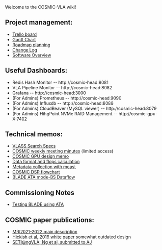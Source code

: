Welcome to the COSMIC-VLA wiki!

## Project management:
* [Trello board](https://trello.com/b/K4d1jXQS/cosmic-vla)
* [Gantt Chart](https://drive.google.com/file/d/14QTlJbZEkx8_5qUNgs0EAgyQtQoeBEgK/view?usp=sharing)
* [Roadmap planning](https://docs.google.com/document/d/1nDtOfW71EruebsAeaTjjUV2HyhS5Rfpo4atIe5qpj1Y/edit#heading=h.dc9xlo2irlap)
* [Change Log](https://docs.google.com/spreadsheets/d/19PUhLtoywIaozQi-byDJI83Ps2QncOS2EjfxDlQ9dk8/edit?usp=sharing)
* [Software Overview](./SoftwareSystem/README.md)

## Useful Dashboards:

* Redis Hash Monitor -- http://cosmic-head:8081
* VLA Pipeline Monitor -- http://cosmic-head:8082
* Grafana -- http://cosmic-head:3000
* (For Admins) Prometheus -- http://cosmic-head:9090
* (For Admins) Influxdb -- http://cosmic-head:8086
* (For Admins) CloudBeaver (MySQL viewer) -- http://cosmic-head:8079
* (For Admins) HihgPoint NVMe RAID Management -- http://cosmic-gpu-X:7402

## Technical memos:
* [VLASS Search Specs](./Memos/VLASS_Search_Pipeline_Specs.pdf)
* [COSMIC weekly meeting minutes](https://docs.google.com/document/d/1n4c8C7agsP-IJm5UEjiFZ4XCRolCnSUMZqB_bs5TNK8/edit?usp=sharing) (limited access)
* [COSMIC GPU design memo](./Memos/GPU_Cluster_Design.pdf)
* [Data format and flops calculation](https://docs.google.com/spreadsheets/d/1nBg8_RJp51gihRQK03zA6st_9hRyWhyO-QC6rQ72_Ns/edit#gid=0)
* [Metadata collection with mcast](./Memos/VLA_Mcast.pdf)
* [COSMIC DSP flowchart](https://drive.google.com/file/d/1uvJGjCCOi-rpOVnLSkC_L1pJtnS2vnZ5/view)
* [BLADE ATA mode-BS Dataflow](./SoftwareSystem/subsys_BLADE_BS_dataflow.md)

## Commissioning Notes
* [Testing BLADE using ATA](https://github.com/MydonSolutions/blade/blob/blade-cli-vla/tests/apps/blade-cli/manual.md#primary-sky-data-test)

## COSMIC paper publications:
* [MRI2021-2022 main description](https://drive.google.com/file/d/1HAF9AT9CL8ye8EIYFT2CmGkzXPzcN9TY/view?usp=sharing)
* [Hickish et al, 2019 white paper](https://ui.adsabs.harvard.edu/abs/2019BAAS...51g.269H/abstract) somewhat outdated design
* [SETI@ngVLA; Ng et al, submitted to AJ](https://drive.google.com/file/d/1_zQMk7uJgYrZDlLSezKBmmzcb_v6U0x1/view)
